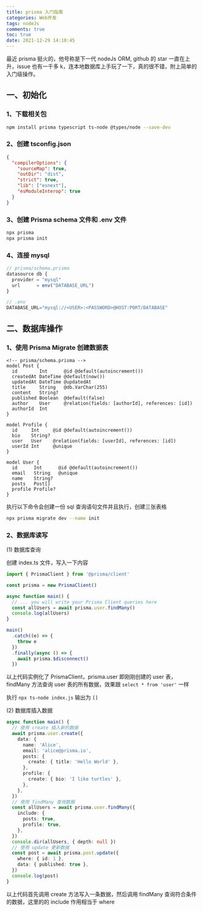 ```yaml
---
title: prisma 入门指南
categories: Web开发
tags: nodeJs
comments: true
toc: true
date: 2021-12-29 14:10:45
---
```

最近 prisma 挺火的，他号称是下一代 nodeJs ORM, github 的 star 一直在上升，issue 也有一千多 k，连本地数据库上手玩了一下，真的很不错，附上简单的入门级操作。

## 一、初始化

### 1、下载相关包

```bash
npm install prisma typescript ts-node @types/node --save-dev
```

### 2、创建 tsconfig.json

```json
{
  "compilerOptions": {
    "sourceMap": true,
    "outDir": "dist",
    "strict": true,
    "lib": ["esnext"],
    "esModuleInterop": true
  }
}
```

### 3、创建  Prisma schema 文件和 .env 文件

```bash
npx prisma
npx prisma init
```

### 4、连接 mysql

```ts
// prisma/schema.prisma
datasource db {
  provider = "mysql"
  url      = env("DATABASE_URL")
}
```

```ts
// .env
DATABASE_URL="mysql://<USER>:<PASSWORD>@HOST:PORT/DATABASE"
```

## 二、数据库操作

### 1、使用 Prisma Migrate 创建数据表

```
<!-- prisma/schema.prisma -->
model Post {
  id        Int      @id @default(autoincrement())
  createdAt DateTime @default(now())
  updatedAt DateTime @updatedAt
  title     String   @db.VarChar(255)
  content   String?
  published Boolean  @default(false)
  author    User     @relation(fields: [authorId], references: [id])
  authorId  Int
}

model Profile {
  id     Int     @id @default(autoincrement())
  bio    String?
  user   User    @relation(fields: [userId], references: [id])
  userId Int     @unique
}

model User {
  id      Int      @id @default(autoincrement())
  email   String   @unique
  name    String?
  posts   Post[]
  profile Profile?
}
```

执行以下命令会创建一份 sql 查询语句文件并且执行，创建三张表格

```bash
npx prisma migrate dev --name init
```

### 2、数据库读写

(1) 数据库查询

创建 index.ts 文件，写入一下内容

```ts
import { PrismaClient } from '@prisma/client'

const prisma = new PrismaClient()

async function main() {
  // ... you will write your Prisma Client queries here
  const allUsers = await prisma.user.findMany()
  console.log(allUsers)
}

main()
  .catch((e) => {
    throw e
  })
  .finally(async () => {
    await prisma.$disconnect()
  })
```

以上代码实例化了 PrismaClient，prisma.user 即刚刚创建的 user 表，findMany 方法查询 user 表的所有数据，效果跟 `select * from 'user'` 一样

执行 `npx ts-node index.js` 输出为 `[]`

(2) 数据库插入数据

```ts
async function main() {
  // 使用 create 插入新的数据
  await prisma.user.create({
    data: {
      name: 'Alice',
      email: 'alice@prisma.io',
      posts: {
        create: { title: 'Hello World' },
      },
      profile: {
        create: { bio: 'I like turtles' },
      },
    },
  })
  // 使用 findMany 查询数据
  const allUsers = await prisma.user.findMany({
    include: {
      posts: true,
      profile: true,
    },
  })
  console.dir(allUsers, { depth: null })
  // 使用 update 更新数据
  const post = await prisma.post.update({
    where: { id: 1 },
    data: { published: true },
  })
  console.log(post)
}
```

以上代码首先调用 create 方法写入一条数据，然后调用 findMany 查询符合条件的数据，这里的的 include 作用相当于 where